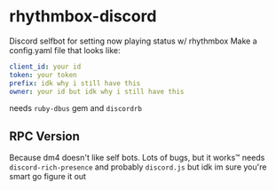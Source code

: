 # rhythmbox-discord
Discord selfbot for setting now playing status w/ rhythmbox
Make a config.yaml file that looks like:
```yaml
client_id: your id
token: your token
prefix: idk why i still have this
owner: your id but idk why i still have this
```

needs `ruby-dbus` gem and `discordrb`

## RPC Version
Because dm4 doesn't like self bots. Lots of bugs, but it works:tm:
needs `discord-rich-presence` and probably `discord.js` but idk im sure you're smart go figure it out
